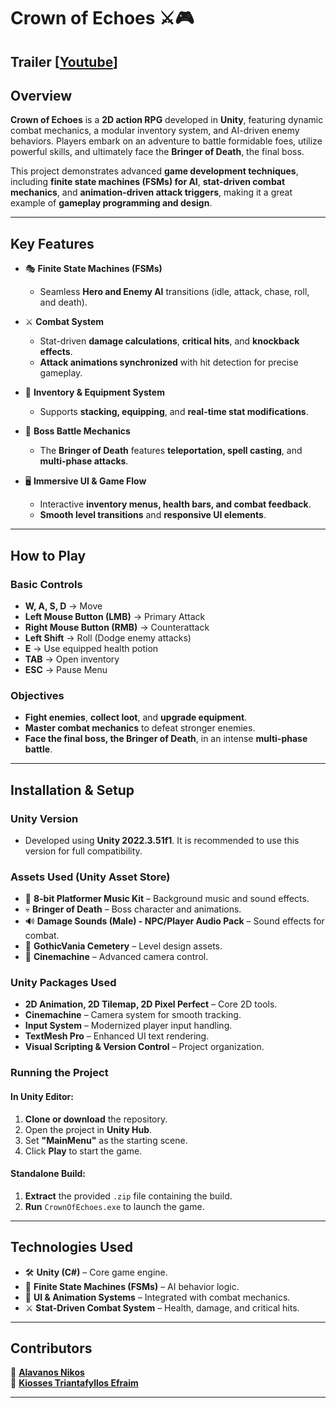 # **Crown of Echoes** ⚔️🎮  

## **Trailer** [<a href="https://youtu.be/LyxNzJuXSfU">Youtube</a>]


## **Overview**  

**Crown of Echoes** is a **2D action RPG** developed in **Unity**, featuring dynamic combat mechanics, a modular inventory system, and AI-driven enemy behaviors. Players embark on an adventure to battle formidable foes, utilize powerful skills, and ultimately face the **Bringer of Death**, the final boss.  

This project demonstrates advanced **game development techniques**, including **finite state machines (FSMs) for AI**, **stat-driven combat mechanics**, and **animation-driven attack triggers**, making it a great example of **gameplay programming and design**.  

---

## **Key Features**  

- 🎭 **Finite State Machines (FSMs)**  
  - Seamless **Hero and Enemy AI** transitions (idle, attack, chase, roll, and death).  

- ⚔️ **Combat System**  
  - Stat-driven **damage calculations**, **critical hits**, and **knockback effects**.  
  - **Attack animations synchronized** with hit detection for precise gameplay.  

- 🎒 **Inventory & Equipment System**  
  - Supports **stacking, equipping**, and **real-time stat modifications**.  

- 👿 **Boss Battle Mechanics**  
  - The **Bringer of Death** features **teleportation, spell casting**, and **multi-phase attacks**.  

- 🖥️ **Immersive UI & Game Flow**  
  - Interactive **inventory menus, health bars, and combat feedback**.  
  - **Smooth level transitions** and **responsive UI elements**.  

---

## **How to Play**  

### **Basic Controls**  
- **W, A, S, D** → Move  
- **Left Mouse Button (LMB)** → Primary Attack  
- **Right Mouse Button (RMB)** → Counterattack  
- **Left Shift** → Roll (Dodge enemy attacks)  
- **E** → Use equipped health potion  
- **TAB** → Open inventory  
- **ESC** → Pause Menu  

### **Objectives**  
- **Fight enemies**, **collect loot**, and **upgrade equipment**.  
- **Master combat mechanics** to defeat stronger enemies.  
- **Face the final boss, the Bringer of Death**, in an intense **multi-phase battle**.  

---

## **Installation & Setup**  

### **Unity Version**  
- Developed using **Unity 2022.3.51f1**. It is recommended to use this version for full compatibility.  

### **Assets Used (Unity Asset Store)**  
- 🎵 **8-bit Platformer Music Kit** – Background music and sound effects.  
- 💀 **Bringer of Death** – Boss character and animations.  
- 🔊 **Damage Sounds (Male) - NPC/Player Audio Pack** – Sound effects for combat.  
- 🏰 **GothicVania Cemetery** – Level design assets.  
- 🎥 **Cinemachine** – Advanced camera control.  

### **Unity Packages Used**  
- **2D Animation, 2D Tilemap, 2D Pixel Perfect** – Core 2D tools.  
- **Cinemachine** – Camera system for smooth tracking.  
- **Input System** – Modernized player input handling.  
- **TextMesh Pro** – Enhanced UI text rendering.  
- **Visual Scripting & Version Control** – Project organization.  

### **Running the Project**  

#### **In Unity Editor:**  
1. **Clone or download** the repository.  
2. Open the project in **Unity Hub**.  
3. Set **"MainMenu"** as the starting scene.  
4. Click **Play** to start the game.  

#### **Standalone Build:**  
1. **Extract** the provided `.zip` file containing the build.  
2. **Run** `CrownOfEchoes.exe` to launch the game.  

---

## **Technologies Used**  

- 🛠️ **Unity (C#)** – Core game engine.  
- 🤖 **Finite State Machines (FSMs)** – AI behavior logic.  
- 🎨 **UI & Animation Systems** – Integrated with combat mechanics.  
- ⚔️ **Stat-Driven Combat System** – Health, damage, and critical hits.  

---

## **Contributors**  

👤 **[Alavanos Nikos](https://github.com/NikosAlavanos)**  
👤 **[Kiosses Triantafyllos Efraim](https://github.com/TriantafyllosEfraimKiosses)**  

---

